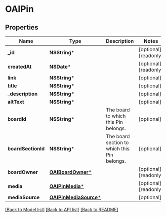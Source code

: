# OAIPin

## Properties
Name | Type | Description | Notes
------------ | ------------- | ------------- | -------------
**_id** | **NSString*** |  | [optional] [readonly] 
**createdAt** | **NSDate*** |  | [optional] [readonly] 
**link** | **NSString*** |  | [optional] 
**title** | **NSString*** |  | [optional] 
**_description** | **NSString*** |  | [optional] 
**altText** | **NSString*** |  | [optional] 
**boardId** | **NSString*** | The board to which this Pin belongs. | [optional] 
**boardSectionId** | **NSString*** | The board section to which this Pin belongs. | [optional] 
**boardOwner** | [**OAIBoardOwner***](OAIBoardOwner.md) |  | [optional] [readonly] 
**media** | [**OAIPinMedia***](OAIPinMedia.md) |  | [optional] [readonly] 
**mediaSource** | [**OAIPinMediaSource***](OAIPinMediaSource.md) |  | [optional] 

[[Back to Model list]](../README.md#documentation-for-models) [[Back to API list]](../README.md#documentation-for-api-endpoints) [[Back to README]](../README.md)


